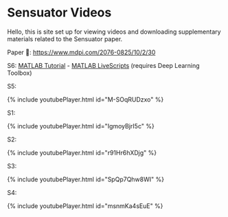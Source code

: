 # Sensuator Videos

Hello, this is site set up for viewing videos and downloading supplementary materials related to the Sensuator paper.

Paper 📝: https://www.mdpi.com/2076-0825/10/2/30 

S6: [MATLAB Tutorial](SensuatorTutorial.html) - [MATLAB LiveScripts](https://github.com/sensuator/sensuator.github.io/tree/main/Tutorial) (requires Deep Learning Toolbox)

S5:

{% include youtubePlayer.html id="M-SOqRUDzxo" %}

S1:

{% include youtubePlayer.html id="IgmoyBjrI5c" %}

S2:

{% include youtubePlayer.html id="r91Hr6hXDjg" %}

S3:

{% include youtubePlayer.html id="SpQp7Qhw8WI" %}

S4:

{% include youtubePlayer.html id="msnmKa4sEuE" %}

